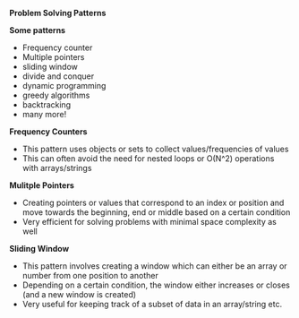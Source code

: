 **Problem Solving Patterns**

**Some patterns**
- Frequency counter
- Multiple pointers
- sliding window
- divide and conquer
- dynamic programming
- greedy algorithms
- backtracking
- many more!

**Frequency Counters**
- This pattern uses objects or sets to collect values/frequencies of values
- This can often avoid the need for nested loops or O(N^2) operations with arrays/strings

**Mulitple Pointers**
- Creating pointers or values that correspond to an index or position and move towards the beginning, end or middle based on a certain condition
- Very efficient for solving problems with minimal space complexity as well

**Sliding Window**
- This pattern involves creating a window which can either be an array or number from one position to another
- Depending on a certain condition, the window either increases or closes (and a new window is created)
- Very useful for keeping track of a subset of data in an array/string etc.